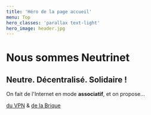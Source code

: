 ```yaml
---
title: 'Héro de la page accueil'
menu: Top
hero_classes: 'parallax text-light'
hero_image: header.jpg
---
```


# Nous sommes Neutrinet
## Neutre. Décentralisé. Solidaire !

On fait de l'Internet en mode **associatif**, et on propose…

[du VPN](/vpn?classes=btn,btn-primary,btn-lg) & [de la Brique](/brique?classes=btn,btn-primary,btn-lg)






